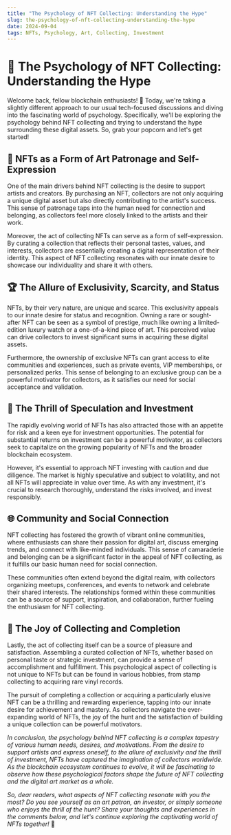 ```yaml
---
title: "The Psychology of NFT Collecting: Understanding the Hype"
slug: the-psychology-of-nft-collecting-understanding-the-hype
date: 2024-09-04
tags: NFTs, Psychology, Art, Collecting, Investment
---
```


# 🧠 The Psychology of NFT Collecting: Understanding the Hype

Welcome back, fellow blockchain enthusiasts! 🚀 Today, we're taking a slightly different approach to our usual tech-focused discussions and diving into the fascinating world of psychology. Specifically, we'll be exploring the psychology behind NFT collecting and trying to understand the hype surrounding these digital assets. So, grab your popcorn and let's get started!

## 🎨 NFTs as a Form of Art Patronage and Self-Expression

One of the main drivers behind NFT collecting is the desire to support artists and creators. By purchasing an NFT, collectors are not only acquiring a unique digital asset but also directly contributing to the artist's success. This sense of patronage taps into the human need for connection and belonging, as collectors feel more closely linked to the artists and their work.

Moreover, the act of collecting NFTs can serve as a form of self-expression. By curating a collection that reflects their personal tastes, values, and interests, collectors are essentially creating a digital representation of their identity. This aspect of NFT collecting resonates with our innate desire to showcase our individuality and share it with others.

## 🏆 The Allure of Exclusivity, Scarcity, and Status

NFTs, by their very nature, are unique and scarce. This exclusivity appeals to our innate desire for status and recognition. Owning a rare or sought-after NFT can be seen as a symbol of prestige, much like owning a limited-edition luxury watch or a one-of-a-kind piece of art. This perceived value can drive collectors to invest significant sums in acquiring these digital assets.

Furthermore, the ownership of exclusive NFTs can grant access to elite communities and experiences, such as private events, VIP memberships, or personalized perks. This sense of belonging to an exclusive group can be a powerful motivator for collectors, as it satisfies our need for social acceptance and validation.

## 🎰 The Thrill of Speculation and Investment

The rapidly evolving world of NFTs has also attracted those with an appetite for risk and a keen eye for investment opportunities. The potential for substantial returns on investment can be a powerful motivator, as collectors seek to capitalize on the growing popularity of NFTs and the broader blockchain ecosystem.

However, it's essential to approach NFT investing with caution and due diligence. The market is highly speculative and subject to volatility, and not all NFTs will appreciate in value over time. As with any investment, it's crucial to research thoroughly, understand the risks involved, and invest responsibly.

## 🌐 Community and Social Connection

NFT collecting has fostered the growth of vibrant online communities, where enthusiasts can share their passion for digital art, discuss emerging trends, and connect with like-minded individuals. This sense of camaraderie and belonging can be a significant factor in the appeal of NFT collecting, as it fulfills our basic human need for social connection.

These communities often extend beyond the digital realm, with collectors organizing meetups, conferences, and events to network and celebrate their shared interests. The relationships formed within these communities can be a source of support, inspiration, and collaboration, further fueling the enthusiasm for NFT collecting.

## 🧩 The Joy of Collecting and Completion

Lastly, the act of collecting itself can be a source of pleasure and satisfaction. Assembling a curated collection of NFTs, whether based on personal taste or strategic investment, can provide a sense of accomplishment and fulfillment. This psychological aspect of collecting is not unique to NFTs but can be found in various hobbies, from stamp collecting to acquiring rare vinyl records.

The pursuit of completing a collection or acquiring a particularly elusive NFT can be a thrilling and rewarding experience, tapping into our innate desire for achievement and mastery. As collectors navigate the ever-expanding world of NFTs, the joy of the hunt and the satisfaction of building a unique collection can be powerful motivators.

*In conclusion, the psychology behind NFT collecting is a complex tapestry of various human needs, desires, and motivations. From the desire to support artists and express oneself, to the allure of exclusivity and the thrill of investment, NFTs have captured the imagination of collectors worldwide. As the blockchain ecosystem continues to evolve, it will be fascinating to observe how these psychological factors shape the future of NFT collecting and the digital art market as a whole.*

*So, dear readers, what aspects of NFT collecting resonate with you the most? Do you see yourself as an art patron, an investor, or simply someone who enjoys the thrill of the hunt? Share your thoughts and experiences in the comments below, and let's continue exploring the captivating world of NFTs together!* 🌠
